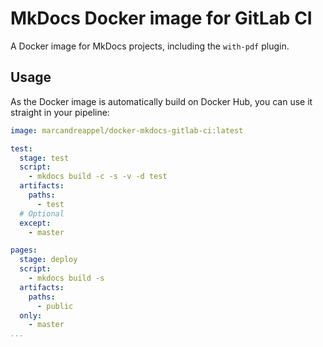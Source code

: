 # MkDocs Docker image for GitLab CI

A Docker image for MkDocs projects, including the `with-pdf` plugin.

## Usage

As the Docker image is automatically build on Docker Hub, you can use it straight in your pipeline:

```yaml
image: marcandreappel/docker-mkdocs-gitlab-ci:latest

test:
  stage: test
  script:
    - mkdocs build -c -s -v -d test
  artifacts:
    paths:
      - test
  # Optional
  except:
    - master

pages:
  stage: deploy
  script:
    - mkdocs build -s
  artifacts:
    paths:
      - public
  only:
    - master
...
```
